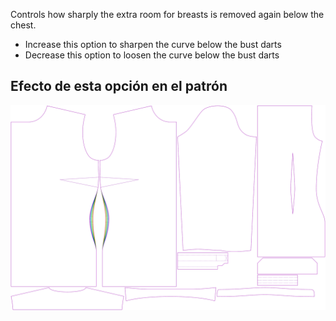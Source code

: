 Controls how sharply the extra room for breasts is removed again below the chest.

-   Increase this option to sharpen the curve below the bust darts
-   Decrease this option to loosen the curve below the bust darts

## Efecto de esta opción en el patrón

![This image shows the effect of this option by superimposing several variants that have a different value for this option](simone_contour_sample.svg "Effect of this option on the pattern")
